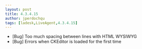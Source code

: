 ```yaml
---
layout: post
title: 4.3.4.15
author: jperdochqu
tags: [ladesk,LiveAgent,4.3.4.15]
---
```


- [Bug] Too much spacing between lines with HTML WYSIWYG
- [Bug] Errors when CKEditor is loaded for the first time
